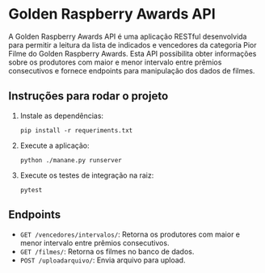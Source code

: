 # Golden Raspberry Awards API
A Golden Raspberry Awards API é uma aplicação RESTful desenvolvida para permitir a leitura da lista de indicados e vencedores da categoria Pior Filme do Golden Raspberry Awards. Esta API possibilita obter informações sobre os produtores com maior e menor intervalo entre prêmios consecutivos e fornece endpoints para manipulação dos dados de filmes.

## Instruções para rodar o projeto

1. Instale as dependências:
    ```bash/cmd
    pip install -r requeriments.txt
    ```

2. Execute a aplicação:
    ```bash/cmd
    python ./manane.py runserver
    ```

3. Execute os testes de integração na raiz:
    ```bash/cmd
    pytest
    ```

## Endpoints

- `GET /vencedores/intervalos/`: Retorna os produtores com maior e menor intervalo entre prêmios consecutivos.
- `GET /filmes/`: Retorna os filmes no banco de dados.
- `POST /uploadarquivo/`: Envia arquivo para upload.
